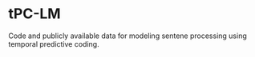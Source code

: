 # tPC-LM

Code and publicly available data for modeling sentene processing using temporal predictive coding.
